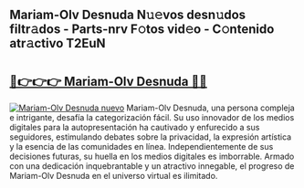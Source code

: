 ## Mariam-Olv Desnuda N𝚞𝚎vos desn𝚞dos filtr𝚊dos - Parts-nrv F𝚘tos vid𝚎o - C𝚘ntenido atr𝚊ctivo T2EuN

# <h2><a href="http://mb5ogio.tromn.icu/?c=Mariam-Olv+Desnuda">🔗👉👉👉 Mariam-Olv Desnuda 🔗🔗</a></h2>

[![Mariam-Olv Desnuda nuevo](https://i.imgur.com/pEAQMta.gif)](http://mb5ogio.tromn.icu/?c=Mariam-Olv+Desnuda)
Mariam-Olv Desnuda, una persona compleja e intrigante, desafía la categorización fácil. Su uso innovador de los medios digitales para la autopresentación ha cautivado y enfurecido a sus seguidores, estimulando debates sobre la privacidad, la expresión artística y la esencia de las comunidades en línea. Independientemente de sus decisiones futuras, su huella en los medios digitales es imborrable. Armado con una dedicación inquebrantable y un atractivo innegable, el progreso de Mariam-Olv Desnuda en el universo virtual es ilimitado.
